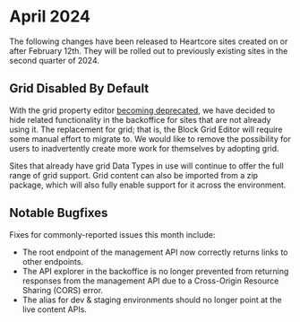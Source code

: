 # April 2024
The following changes have been released to Heartcore sites created on or after February 12th. They will be rolled out to previously existing sites in the second quarter of 2024.

## Grid Disabled By Default
With the grid property editor [becoming deprecated](https://umbraco.com/blog/umbraco-heartcore-update-october-2023/), we have decided to hide related functionality in the backoffice for sites that are not already using it. The replacement for grid; that is, the Block Grid Editor will require some manual effort to migrate to. We would like to remove the possibility for users to inadvertently create more work for themselves by adopting grid.

Sites that already have grid Data Types in use will continue to offer the full range of grid support. Grid content can also be imported from a zip package, which will also fully enable support for it across the environment.

## Notable Bugfixes
Fixes for commonly-reported issues this month include:
* The root endpoint of the management API now correctly returns links to other endpoints.
* The API explorer in the backoffice is no longer prevented from returning responses from the management API due to a Cross-Origin Resource Sharing (CORS) error.
* The alias for dev & staging environments should no longer point at the live content APIs.
